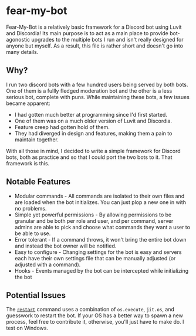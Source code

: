 # fear-my-bot

Fear-My-Bot is a relatively basic framework for a Discord bot using Luvit and Discordia! Its main purpose is to act as a main place to provide bot-agonostic upgrades to the multiple bots I run and isn't really designed for anyone but myself. As a result, this file is rather short and doesn't go into many details.

## Why?

I run two discord bots with a few hundred users being served by both bots. One of them is a fullly fledged moderation bot and the other is a less serious bot, complete with puns. While maintaining these bots, a few issues became apparent:

- I had gotten much better at programming since I'd first started.
- One of them was on a much older version of Luvit and Discordia.
- Feature creep had gotten hold of them.
- They had diverged in design and features, making them a pain to maintain together.

With all those in mind, I decided to write a simple framework for Discord bots, both as practice and so that I could port the two bots to it. That framework is this.

## Notable Features

- Modular commands - All commands are isolated to their own files and are loaded when the bot initializes. You can just plop a new one in with no problems.
- Simple yet powerful permissions - By allowing permissions to be granular and be both per role and user, and per command, server admins are able to pick and choose what commands they want a user to be able to use.
- Error tolerant - If a command throws, it won't bring the entire bot down and instead the bot owner will be notified.
- Easy to configure - Changing settings for the bot is easy and servers each have their own settings file that can be manually adjusted (or adjusted with a command).
- Hooks - Events managed by the bot can be intercepted while initializing the bot

## Potential Issues

The [`restart`](libs/commands/command_files/internal/restart.lua) command uses a combination of `os.execute`, `jit.os`, and guesswork to restart the bot. If your OS has a better way to spawn a new process, feel free to contribute it, otherwise, you'll just have to make do. I test on Windows.

